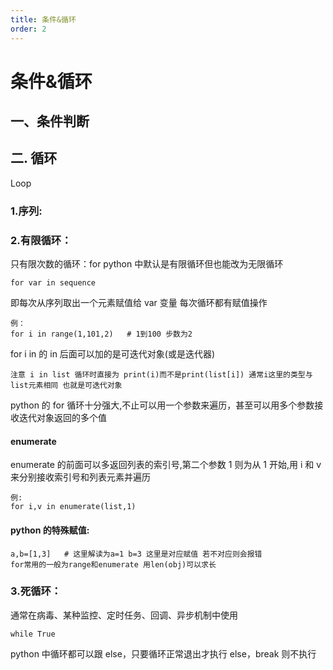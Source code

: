 ```yaml
---
title: 条件&循环
order: 2
---
```


# 条件&循环

## 一、条件判断

## 二. 循环

Loop

### 1.序列:

### 2.有限循环：

只有限次数的循环：for python 中默认是有限循环但也能改为无限循环

    for var in sequence

即每次从序列取出一个元素赋值给 var 变量 每次循环都有赋值操作

    例：
    for i in range(1,101,2)   # 1到100 步数为2

for i in 的 in 后面可以加的是可迭代对象(或是迭代器)

    注意 i in list 循环时直接为 print(i)而不是print(list[i]) 通常i这里的类型与list元素相同 也就是可迭代对象

python 的 for 循环十分强大,不止可以用一个参数来遍历，甚至可以用多个参数接收迭代对象返回的多个值

#### enumerate

enumerate 的前面可以多返回列表的索引号,第二个参数 1 则为从 1 开始,用 i 和 v 来分别接收索引号和列表元素并遍历

    例:
    for i,v in enumerate(list,1)

#### python 的特殊赋值:

    a,b=[1,3]   # 这里解读为a=1 b=3 这里是对应赋值 若不对应则会报错
    for常用的一般为range和enumerate 用len(obj)可以求长

### 3.死循环：

通常在病毒、某种监控、定时任务、回调、异步机制中使用

    while True

python 中循环都可以跟 else，只要循环正常退出才执行 else，break 则不执行
